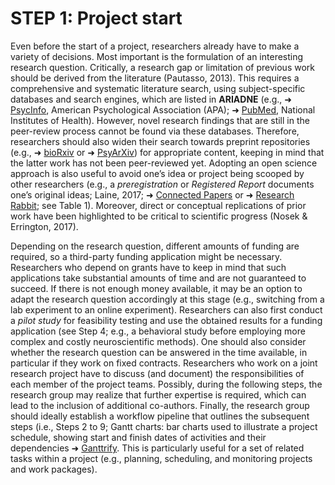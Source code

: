 # STEP 1: Project start

Even before the start of a project, researchers already have to make a variety of decisions. Most important is the formulation of an interesting research question. Critically, a research gap or limitation of previous work should be derived from the literature (Pautasso, 2013). This requires a comprehensive and systematic literature search, using subject-specific databases and search engines, which are listed in **ARIADNE** (e.g., ➜ [PsycInfo](https://www.apa.org/pubs/databases/psycinfo), American Psychological Association (APA); ➜ [PubMed](https://pubmed.ncbi.nlm.nih.gov/), National Institutes of Health). However, novel research findings that are still in the peer-review process cannot be found via these databases. Therefore, researchers should also widen their search towards preprint repositories (e.g., ➜ [bioRxiv](https://www.biorxiv.org/) or ➜ [PsyArXiv](https://psyarxiv.com/)) for appropriate content, keeping in mind that the latter work has not been peer-reviewed yet. Adopting an open science approach is also useful to avoid one’s idea or project being scooped by other researchers (e.g., a _preregistration_ or _Registered Report_ documents one’s original ideas; Laine, 2017; ➜ [Connected Papers](https://www.connectedpapers.com/) or ➜ [Research Rabbit](https://www.researchrabbit.ai/); see Table 1). Moreover, direct or conceptual replications of prior work have been highlighted to be critical to scientific progress (Nosek & Errington, 2017). 

Depending on the research question, different amounts of funding are required, so a third-party funding application might be necessary. Researchers who depend on grants have to keep in mind that such applications take substantial amounts of time and are not guaranteed to succeed. If there is not enough money available, it may be an option to adapt the research question accordingly at this stage (e.g., switching from a lab experiment to an online experiment). Researchers can also first conduct a _pilot study_ for feasibility testing and use the obtained results for a funding application (see Step 4; e.g., a behavioral study before employing more complex and costly neuroscientific methods). One should also consider whether the research question can be answered in the time available, in particular if they work on fixed contracts. Researchers who work on a joint research project have to discuss (and document) the responsibilities of each member of the project teams. Possibly, during the following steps, the research group may realize that further expertise is required, which can lead to the inclusion of additional co-authors. Finally, the research group should ideally establish a workflow pipeline that outlines the subsequent steps (i.e., Steps 2 to 9; Gantt charts: bar charts used to illustrate a project schedule, showing start and finish dates of activities and their dependencies ➜ [Ganttrify](https://github.com/giocomai/ganttrify). This is particularly useful for a set of related tasks within a project (e.g., planning, scheduling, and monitoring projects and work packages).
